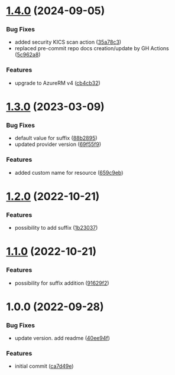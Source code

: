 # [1.4.0](https://github.com/data-platform-hq/terraform-azurerm-resource-group/compare/v1.3.0...v1.4.0) (2024-09-05)


### Bug Fixes

* added security KICS scan action ([35a78c3](https://github.com/data-platform-hq/terraform-azurerm-resource-group/commit/35a78c367fcc769ebb102201b4070d68b2428bac))
* replaced pre-commit repo docs creation/update by GH Actions ([5c962a8](https://github.com/data-platform-hq/terraform-azurerm-resource-group/commit/5c962a82ed6baeffbc91c55795ff566c7cb521b0))


### Features

* upgrade to AzureRM v4 ([cb4cb32](https://github.com/data-platform-hq/terraform-azurerm-resource-group/commit/cb4cb3229900523dbbf24320426b98d25b63b3c2))

# [1.3.0](https://github.com/data-platform-hq/terraform-azurerm-resource-group/compare/v1.2.0...v1.3.0) (2023-03-09)


### Bug Fixes

* default value for suffix ([88b2895](https://github.com/data-platform-hq/terraform-azurerm-resource-group/commit/88b28954557b87118cffcd77a83fe3d23d1ac61a))
* updated provider version ([69f55f9](https://github.com/data-platform-hq/terraform-azurerm-resource-group/commit/69f55f983d4ce069ef78b47d44de76e92114e376))


### Features

* added custom name for resource ([659c9eb](https://github.com/data-platform-hq/terraform-azurerm-resource-group/commit/659c9eb489db9940874587aac1dabcad5b0e1271))

# [1.2.0](https://github.com/data-platform-hq/terraform-azurerm-resource-group/compare/v1.1.0...v1.2.0) (2022-10-21)


### Features

* possibility to add suffix ([1b23037](https://github.com/data-platform-hq/terraform-azurerm-resource-group/commit/1b230371a97f075a597ab75e1eb1c87f406ff655))

# [1.1.0](https://github.com/data-platform-hq/terraform-azurerm-resource-group/compare/v1.0.0...v1.1.0) (2022-10-21)


### Features

* possibility for suffix addition ([91629f2](https://github.com/data-platform-hq/terraform-azurerm-resource-group/commit/91629f2c0725365d0888580be6d67c14e17e2890))

# 1.0.0 (2022-09-28)


### Bug Fixes

* update version. add readme ([40ee94f](https://github.com/data-platform-hq/terraform-azurerm-resource-group/commit/40ee94fcdc8dbac8a33f920c4473a60bb34353e5))


### Features

* initial commit ([ca7d49e](https://github.com/data-platform-hq/terraform-azurerm-resource-group/commit/ca7d49ef296a5123b09dd9e3e92590471b8dfda3))

